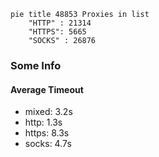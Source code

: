 
```mermaid
pie title 48853 Proxies in list
    "HTTP" : 21314
    "HTTPS": 5665
    "SOCKS" : 26876
```

### Some Info
#### Average Timeout

- mixed: 3.2s
- http: 1.3s
- https: 8.3s
- socks: 4.7s